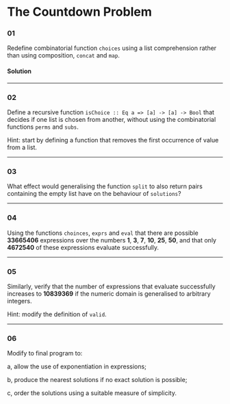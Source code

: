 # The Countdown Problem

### 01 
Redefine combinatorial function `choices` using a list comprehension rather than
using composition, `concat` and `map`.

#### Solution


---

### 02

Define a recursive function `isChoice :: Eq a => [a] -> [a] -> Bool` that decides
if one list is chosen from another, without using the combinatorial functions
`perms` and `subs`.

Hint: start by defining a function that removes the first occurrence of value from a list.  

---

### 03
What effect would generalising the function `split` to also return pairs containing the
empty list have on the behaviour of `solutions`?

---

### 04
Using the functions `choinces`, `exprs` and `eval` that there are possible **33665406** expressions
over the numbers **1**, **3**, **7**, **10**, **25**, **50**, and that only **4672540** of
these expressions evaluate successfully.

---

### 05
Similarly, verify that the number of expressions that evaluate successfully increases to 
**10839369** if the numeric domain is generalised to arbitrary integers.

Hint: modify the definition of `valid`.

---

### 06

Modify to final program to:

a, allow the use of exponentiation in expressions;

b, produce the nearest solutions if no exact solution is possible;

c, order the solutions using a suitable measure of simplicity.
